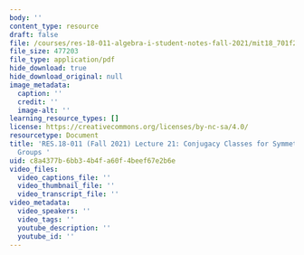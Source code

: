 ```yaml
---
body: ''
content_type: resource
draft: false
file: /courses/res-18-011-algebra-i-student-notes-fall-2021/mit18_701f21_lect21.pdf
file_size: 477203
file_type: application/pdf
hide_download: true
hide_download_original: null
image_metadata:
  caption: ''
  credit: ''
  image-alt: ''
learning_resource_types: []
license: https://creativecommons.org/licenses/by-nc-sa/4.0/
resourcetype: Document
title: 'RES.18-011 (Fall 2021) Lecture 21: Conjugacy Classes for Symmetric and Alternating
  Groups '
uid: c8a4377b-6bb3-4b4f-a60f-4beef67e2b6e
video_files:
  video_captions_file: ''
  video_thumbnail_file: ''
  video_transcript_file: ''
video_metadata:
  video_speakers: ''
  video_tags: ''
  youtube_description: ''
  youtube_id: ''
---
```

